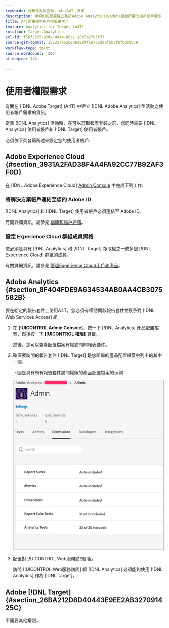 ```yaml
---
keywords: 分析作為報告源；a4t;A4T；要求
description: 瞭解如何配置建立基於Adobe Analytics的Adobe活動所需的用戶帳戶要求 [!DNL Target] 使用分析 [!DNL Target] (A4T)。
title: A4T需要哪些用戶權限要求？
feature: Analytics for Target (A4T)
solution: Target,Analytics
exl-id: f56fc525-92da-4814-86c1-18b3a2765f37
source-git-commit: 152257a52d836a88ffcd76cd9af5b3fbfbdc0839
workflow-type: tm+mt
source-wordcount: '306'
ht-degree: 34%

---
```


# 使用者權限需求

有關在 [!DNL Adobe Target] (A4T) 中建立 [!DNL Adobe Analytics] 型活動之使用者帳戶需求的資訊。

定義 [!DNL Analytics] 活動時，在可以選取報表套裝之前，您同時需要 [!DNL Analytics] 使用者帳戶和 [!DNL Target] 使用者帳戶。

必須依下列各節所述來設定您的使用者帳戶:

## Adobe Experience Cloud {#section_3931A2FAD38F4A4FA92CC77B92AF3F0D}

在 [!DNL Adobe Experience Cloud] [Admin Console](https://adminconsole.adobe.com) 中完成下列工作:

### 將解決方案帳戶連結至您的 Adobe ID

[!DNL Analytics] 和 [!DNL Target] 使用者帳戶必須連結至 Adobe ID。

有關詳細資訊，請參見 [組織和帳戶連結](https://experienceleague.adobe.com/docs/core-services/interface/administration/organizations.html?lang=en)。

### 設定 Experience Cloud 群組成員資格

您必須是具有 [!DNL Analytics] 和 [!DNL Target] 存取權之一或多個 [!DNL Experience Cloud] 群組的成員。

有關詳細資訊，請參見 [管理Experience Cloud用戶和產品](https://experienceleague.adobe.com/docs/core-services/interface/manage-users-and-products/admin-getting-started.html)。

## Adobe Analytics {#section_8F404FDE9A634534AB0AA4CB3075582B}

要在給定的報告套件上使用A4T，您必須有權訪問該報告套件並授予對 [!DNL Web Services Access] 組。

1. 在 **[!UICONTROL Admin Console]**，按一下 [!DNL Analytics] 產品配置檔案，然後按一下 **[!UICONTROL 權限]** 頁籤。

   然後，您可以查看配置檔案有權訪問的報表套件。

1. 確保要訪問的報告套件 [!DNL Target] 是您所屬的產品配置檔案中列出的其中一個。

   下圖是具有所有報告套件訪問權限的產品配置檔案的示例：

   ![Admin Console權限頁籤](/help/main/c-integrating-target-with-mac/a4t/assets/permissions-tab.png)

1. 配置對 [!UICONTROL Web服務訪問] 組。

   訪問 [!UICONTROL Web服務訪問] 組 [!DNL Analytics] 必須能夠使用 [!DNL Analytics] 作為 [!DNL Target]。


## Adobe [!DNL Target] {#section_26BA212D8D40443E9EE2AB327091425C}

不需要其他權限。
